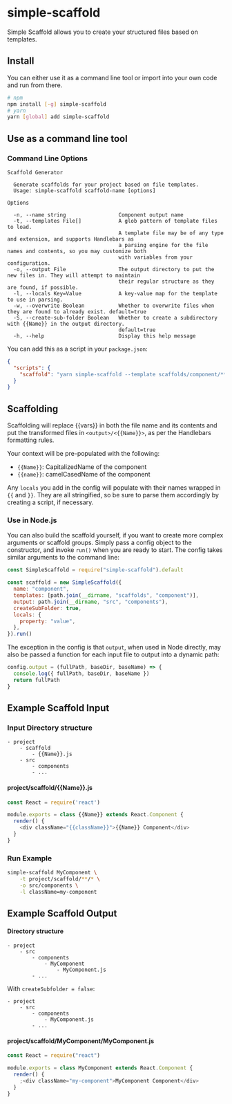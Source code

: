 # simple-scaffold

Simple Scaffold allows you to create your structured files based on templates.

## Install

You can either use it as a command line tool or import into your own code and run from there.

```bash
# npm
npm install [-g] simple-scaffold
# yarn
yarn [global] add simple-scaffold
```

## Use as a command line tool

### Command Line Options

```plaintext
Scaffold Generator

  Generate scaffolds for your project based on file templates.
  Usage: simple-scaffold scaffold-name [options]

Options

  -n, --name string                 Component output name
  -t, --templates File[]            A glob pattern of template files to load.
                                    A template file may be of any type and extension, and supports Handlebars as
                                    a parsing engine for the file names and contents, so you may customize both
                                    with variables from your configuration.
  -o, --output File                 The output directory to put the new files in. They will attempt to maintain
                                    their regular structure as they are found, if possible.
  -l, --locals Key=Value            A key-value map for the template to use in parsing.
  -w, --overwrite Boolean           Whether to overwrite files when they are found to already exist. default=true
  -S, --create-sub-folder Boolean   Whether to create a subdirectory with {{Name}} in the output directory.
                                    default=true
  -h, --help                        Display this help message
```

You can add this as a script in your `package.json`:

```json
{
  "scripts": {
    "scaffold": "yarn simple-scaffold --template scaffolds/component/**/* --output src/components --locals myProp=\"propname\",myVal=123"
  }
}
```

## Scaffolding

Scaffolding will replace {{vars}} in both the file name and its contents and put the transformed files
in `<output>/<{{Name}}>`, as per the Handlebars formatting rules.

Your context will be pre-populated with the following:

- `{{Name}}`: CapitalizedName of the component
- `{{name}}`: camelCasedName of the component

Any `locals` you add in the config will populate with their names wrapped in `{{` and `}}`.
They are all stringified, so be sure to parse them accordingly by creating a script, if necessary.

### Use in Node.js

You can also build the scaffold yourself, if you want to create more complex arguments or scaffold groups.
Simply pass a config object to the constructor, and invoke `run()` when you are ready to start.
The config takes similar arguments to the command line:

```javascript
const SimpleScaffold = require("simple-scaffold").default

const scaffold = new SimpleScaffold({
  name: "component",
  templates: [path.join(__dirname, "scaffolds", "component")],
  output: path.join(__dirname, "src", "components"),
  createSubFolder: true,
  locals: {
    property: "value",
  },
}).run()
```

The exception in the config is that `output`, when used in Node directly, may also be passed a
function for each input file to output into a dynamic path:

```javascript
config.output = (fullPath, baseDir, baseName) => {
  console.log({ fullPath, baseDir, baseName })
  return fullPath
}
```

## Example Scaffold Input

### Input Directory structure

```
- project
    - scaffold
        - {{Name}}.js
    - src
        - components
        - ...
```

#### project/scaffold/{{Name}}.js

```js
const React = require('react')

module.exports = class {{Name}} extends React.Component {
  render() {
    <div className="{{className}}">{{Name}} Component</div>
  }
}
```

### Run Example

```bash
simple-scaffold MyComponent \
    -t project/scaffold/**/* \
    -o src/components \
    -l className=my-component
```

## Example Scaffold Output

#### Directory structure

```
- project
    - src
        - components
            - MyComponent
                - MyComponent.js
        - ...
```

With `createSubfolder = false`:

```
- project
    - src
        - components
            - MyComponent.js
        - ...
```

#### project/scaffold/MyComponent/MyComponent.js

```js
const React = require("react")

module.exports = class MyComponent extends React.Component {
  render() {
    ;<div className="my-component">MyComponent Component</div>
  }
}
```
